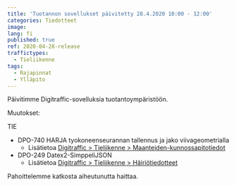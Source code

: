```yaml
---
title: 'Tuotannon sovellukset päivitetty 28.4.2020 10:00 - 12:00'
categories: Tiedotteet
image:
lang: fi
published: true
ref: 2020-04-28-release
traffictypes:
  - Tieliikenne
tags:
  - Rajapinnat
  - Ylläpito
---
```


Päivitimme Digitraffic-sovelluksia tuotantoympäristöön.

Muutokset:

TIE

- DPO-740 HARJA tyokoneenseurannan tallennus ja jako viivageometrialla
    -  Lisätietoa [Digitraffic > Tieliikenne > Maanteiden-kunnossapitotiedot](/tieliikenne/#maanteiden-kunnossapitotiedot)
- DPO-249 Datex2-SimppeliJSON
    -  Lisätietoa [Digitraffic > Tieliikenne > Häiriötiedotteet](/tieliikenne/#häiriötiedotteet)

Pahoittelemme katkosta aiheutunutta haittaa.
